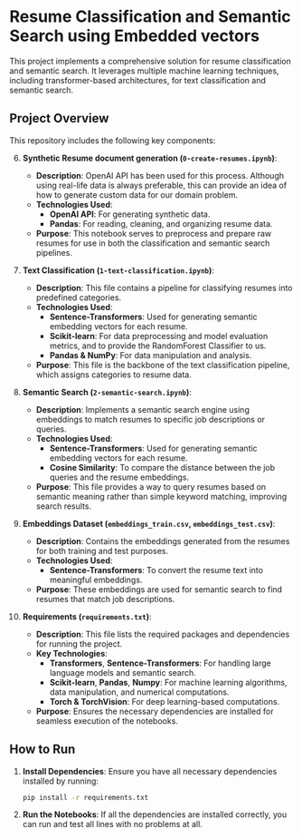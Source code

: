 # Resume Classification and Semantic Search using Embedded vectors

This project implements a comprehensive solution for resume classification and semantic search. It leverages multiple machine learning techniques, including transformer-based architectures, for text classification and semantic search.

## Project Overview

This repository includes the following key components:

6. **Synthetic Resume document generation (`0-create-resumes.ipynb`)**:
   - **Description**: OpenAI API has been used for this process. Although using real-life data is always preferable, this can provide an idea of how to generate custom data for our domain problem.
   - **Technologies Used**:
     - **OpenAI API**: For generating synthetic data.
     - **Pandas**: For reading, cleaning, and organizing resume data.
   - **Purpose**: This notebook serves to preprocess and prepare raw resumes for use in both the classification and semantic search pipelines.

1. **Text Classification (`1-text-classification.ipynb`)**:
   - **Description**: This file contains a pipeline for classifying resumes into predefined categories.
   - **Technologies Used**: 
     - **Sentence-Transformers**: Used for generating semantic embedding vectors for each resume.
     - **Scikit-learn**: For data preprocessing and model evaluation metrics, and to provide the RandomForest Classifier to us.
     - **Pandas & NumPy**: For data manipulation and analysis.
   - **Purpose**: This file is the backbone of the text classification pipeline, which assigns categories to resume data.

2. **Semantic Search (`2-semantic-search.ipynb`)**:
   - **Description**: Implements a semantic search engine using embeddings to match resumes to specific job descriptions or queries.
   - **Technologies Used**:
     - **Sentence-Transformers**: Used for generating semantic embedding vectors for each resume.
     - **Cosine Similarity**: To compare the distance between the job queries and the resume embeddings.
   - **Purpose**: This file provides a way to query resumes based on semantic meaning rather than simple keyword matching, improving search results.

4. **Embeddings Dataset (`embeddings_train.csv`, `embeddings_test.csv`)**:
   - **Description**: Contains the embeddings generated from the resumes for both training and test purposes.
   - **Technologies Used**:
     - **Sentence-Transformers**: To convert the resume text into meaningful embeddings.
   - **Purpose**: These embeddings are used for semantic search to find resumes that match job descriptions.

5. **Requirements (`requirements.txt`)**:
   - **Description**: This file lists the required packages and dependencies for running the project.
   - **Key Technologies**:
     - **Transformers**, **Sentence-Transformers**: For handling large language models and semantic search.
     - **Scikit-learn**, **Pandas**, **Numpy**: For machine learning algorithms, data manipulation, and numerical computations.
     - **Torch & TorchVision**: For deep learning-based computations.
   - **Purpose**: Ensures the necessary dependencies are installed for seamless execution of the notebooks.


## How to Run

1. **Install Dependencies**:
   Ensure you have all necessary dependencies installed by running:
   ```bash
   pip install -r requirements.txt
2. **Run the Notebooks**: 
   If all the dependencies are installed correctly, you can run and test all lines with no problems at all. 


